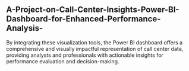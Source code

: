## A-Project-on-Call-Center-Insights-Power-BI-Dashboard-for-Enhanced-Performance-Analysis-
By integrating these visualization tools, the Power BI dashboard offers a comprehensive and visually impactful representation of call center data, providing analysts and professionals with actionable insights for performance evaluation and decision-making.
